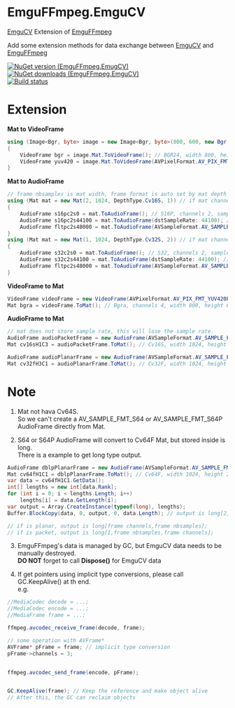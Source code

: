EmguFFmpeg.EmguCV
=====================

[EmguCV](https://github.com/emgucv/emgucv) Extension of [EmguFFmpeg](/../EmguFFmpeg)  
    
Add some extension methods for data exchange between [EmguCV](https://github.com/emgucv/emgucv) and [EmguFFmpeg](../EmguFFmpeg/README.md)

[![NuGet version (EmguFFmpeg.EmugCV)](https://img.shields.io/nuget/v/EmguFFmpeg.EmguCV.svg)](https://www.nuget.org/packages/EmguFFmpeg.EmguCV/)
[![NuGet downloads (EmguFFmpeg.EmguCV)](https://img.shields.io/nuget/dt/EmguFFmpeg.EmguCV.svg)](https://www.nuget.org/packages/EmguFFmpeg.EmguCV/)    
[![Build status](https://img.shields.io/appveyor/ci/IOL0ol1/emguffmpeg)](https://ci.appveyor.com/project/IOL0ol1/emguffmpeg)


# Extension

**Mat to VideoFrame**
```csharp
using (Image<Bgr, byte> image = new Image<Bgr, byte>(800, 600, new Bgr(100, 100, 100)))
{
    VideoFrame bgr = image.Mat.ToVideoFrame(); // BGR24, width 800, height 600
    VideoFrame yuv420 = image.Mat.ToVideoFrame(AVPixelFormat.AV_PIX_FMT_YUV420P); // YUV420P, width 800, height 600
}
```
**Mat to AudioFrame**
```csharp
// frame nbsamples is mat width, frame format is auto set by mat depth type
using (Mat mat = new Mat(2, 1024, DepthType.Cv16S, 1)) // if mat channels == 1 frame is planar, frame channels is mat height.
{
    AudioFrame s16pc2s0 = mat.ToAudioFrame(); // S16P, channels 2, sample rate 0. if use this frame in ffmpeg, need set sample rate later.
    AudioFrame s16pc2s44100 = mat.ToAudioFrame(dstSampleRate: 44100); // S16P, channels 2, sample rate 44100
    AudioFrame fltpc2s48000 = mat.ToAudioFrame(AVSampleFormat.AV_SAMPLE_FMT_FLTP, 48000); // FLTP, channels 2, sample rate 44100
}
using (Mat mat = new Mat(1, 1024, DepthType.Cv32S, 2)) // if mat channels > 1 frame is packet, frame channels is mat channels, only first line in mat is used.
{
    AudioFrame s32c2s0 = mat.ToAudioFrame(); // S32, channels 2, sample rate 0. if use this frame in ffmpeg, need set sample rate later.
    AudioFrame s32c2s44100 = mat.ToAudioFrame(dstSampleRate: 44100); // S32, channels 2, sample rate 44100
    AudioFrame fltpc2s48000 = mat.ToAudioFrame(AVSampleFormat.AV_SAMPLE_FMT_FLTP, 48000); // FLTP, channels 2, sample rate 44100
}
```

**VideoFrame to Mat**
```csharp
VideoFrame videoFrame = new VideoFrame(AVPixelFormat.AV_PIX_FMT_YUV420P, 800, 600);
Mat bgra = videoFrame.ToMat(); // Bgra, channels 4, width 800, height 600
```
**AudioFrame to Mat**
```csharp
// mat does not store sample rate, this will lose the sample rate.
AudioFrame audioPacketFrame = new AudioFrame(AVSampleFormat.AV_SAMPLE_FMT_S16, 3, 1024, 44100);
Mat cv16sH1C3 = audioPacketFrame.ToMat(); // Cv16S, width 1024, height 1, channels 3

AudioFrame audioPlanarFrame = new AudioFrame(AVSampleFormat.AV_SAMPLE_FMT_FLTP, 3, 1024, 44100);
Mat cv32fH3C1 = audioPlanarFrame.ToMat(); // Cv32F, width 1024, height 3, channels 1
```

# Note
1. Mat not hava Cv64S.    
So we can't create a AV_SAMPLE_FMT_S64 or AV_SAMPLE_FMT_S64P AudioFrame directly from Mat.

2. S64 or S64P AudioFrame will convert to Cv64F Mat, but stored inside is long.    
There is a example to get long type output.
```csharp
AudioFrame dblpPlanarFrame = new AudioFrame(AVSampleFormat.AV_SAMPLE_FMT_S64, 2, 1024, 44100);
Mat cv64fH1C1 = dblpPlanarFrame.ToMat(); // Cv64F, width 1024, height 2, channels 1
var data = cv64fH1C1.GetData();
int[] lengths = new int[data.Rank];
for (int i = 0; i < lengths.Length; i++)
    lengths[i] = data.GetLength(i);
var output = Array.CreateInstance(typeof(long), lengths);
Buffer.BlockCopy(data, 0, output, 0, data.Length); // output is long[2,1024] and fill by data now

// if is planar, output is long[frame channels,frame nbsamples];
// if is packet, output is long[1,frame nbsamples,frame channels];
```

3. EmguFFmpeg's data is managed by GC, but EmguCV data needs to be manually destroyed.    
**DO NOT** forget to call **Dispose()** for EmguCV data

4. If get pointers using implicit type conversions, please call GC.KeepAlive() at th end.    
e.g.    
```csharp
//MediaCodec decode = ...;
//MediaCodec encode = ...;
//MediaFrame frame = ...;

ffmpeg.avcodec_receive_frame(decode, frame);

// some operation with AVFrame*
AVFrame* pFrame = frame; // implicit type conversion
pFrame->channels = 3;


ffmpeg.avcodec_send_frame(encode, pFrame);


GC.KeepAlive(frame); // Keep the reference and make object alive
// After this, the GC can reclaim objects
```


 

